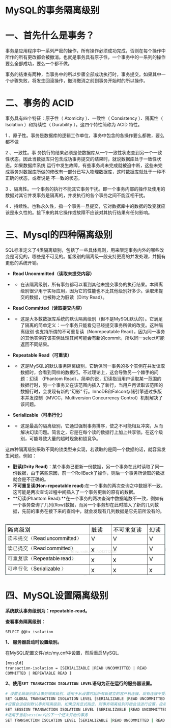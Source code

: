 # MySQL的事务隔离级别

# 一、首先什么是事务？

事务是应用程序中一系列严密的操作，所有操作必须成功完成，否则在每个操作中所作的所有更改都会被撤消。也就是事务具有原子性，一个事务中的一系列的操作要么全部成功，要么一个都不做。

事务的结束有两种，当事务中的所以步骤全部成功执行时，事务提交。如果其中一个步骤失败，将发生回滚操作，撤消撤消之前到事务开始时的所以操作。

# 二、事务的 ACID

事务具有四个特征：原子性（ Atomicity ）、一致性（ Consistency ）、隔离性（ Isolation ）和持续性（ Durability ）。这四个特性简称为 ACID 特性。

   1 、原子性。事务是数据库的逻辑工作单位，事务中包含的各操作要么都做，要么都不做

   2 、一致性。事  务执行的结果必须是使数据库从一个一致性状态变到另一个一致性状态。因此当数据库只包含成功事务提交的结果时，就说数据库处于一致性状态。如果数据库系统  运行中发生故障，有些事务尚未完成就被迫中断，这些未完成事务对数据库所做的修改有一部分已写入物理数据库，这时数据库就处于一种不正确的状态，或者说是 不一致的状态。

   3 、隔离性。一个事务的执行不能其它事务干扰。即一个事务内部的操作及使用的数据对其它并发事务是隔离的，并发执行的各个事务之间不能互相干扰。

   4 、持续性。也称永久性，指一个事务一旦提交，它对数据库中的数据的改变就应该是永久性的。接下来的其它操作或故障不应该对其执行结果有任何影响。

# 三、Mysql的四种隔离级别

SQL标准定义了4类隔离级别，包括了一些具体规则，用来限定事务内外的哪些改变是可见的，哪些是不可见的。低级别的隔离级一般支持更高的并发处理，并拥有更低的系统开销。

- **Read Uncommitted（读取未提交内容）**

- - 在该隔离级别，所有事务都可以看到其他未提交事务的执行结果。本隔离级别很少用于实际应用，因为它的性能也不比其他级别好多少。读取未提交的数据，也被称之为脏读（Dirty Read）。

- **Read Committed（读取提交内容）**

- - 这是大多数数据库系统的默认隔离级别（但不是MySQL默认的）。它满足了隔离的简单定义：一个事务只能看见已经提交事务所做的改变。这种隔离级别 也支持所谓的不可重复读（Nonrepeatable  Read），因为同一事务的其他实例在该实例处理其间可能会有新的commit，所以同一select可能返回不同结果。

- **Repeatable Read（可重读）**

- - 这是MySQL的默认事务隔离级别，它确保同一事务的多个实例在并发读取数据时，会看到同样的数据行。不过理论上，这会导致另一个棘手的问题：幻读 （Phantom  Read）。简单的说，幻读指当用户读取某一范围的数据行时，另一个事务又在该范围内插入了新行，当用户再读取该范围的数据行时，会发现有新的“幻影”  行。InnoDB和Falcon存储引擎通过多版本并发控制（MVCC，Multiversion Concurrency  Control）机制解决了该问题。

- **Serializable（可串行化）**

- - 这是最高的隔离级别，它通过强制事务排序，使之不可能相互冲突，从而解决幻读问题。简言之，它是在每个读的数据行上加上共享锁。在这个级别，可能导致大量的超时现象和锁竞争。



这四种隔离级别采取不同的锁类型来实现，若读取的是同一个数据的话，就容易发生问题。例如：

- **脏读(Drity Read)**：某个事务已更新一份数据，另一个事务在此时读取了同一份数据，由于某些原因，前一个RollBack了操作，则后一个事务所读取的数据就会是不正确的。
- **不可重复读(Non-repeatable read)**:在一个事务的两次查询之中数据不一致，这可能是两次查询过程中间插入了一个事务更新的原有的数据。
- **幻读(Phantom Read):**在一个事务的两次查询中数据笔数不一致，例如有一个事务查询了几列(Row)数据，而另一个事务却在此时插入了新的几列数据，先前的事务在接下来的查询中，就会发现有几列数据是它先前所没有的。

​        ![](../assets/mysql-transaction-1.png)

# 四、MySQL设置隔离级别

  **系统默认事务级别为：repeatable-read。**

   **查看事务隔离级别：**  

```
SELECT @@tx_isolation
```

**1、 服务器启动时设置级别。**

在MySQL配置文件/etc/my.cnf中设置，然后重启MySQL.

```
[mysqld]
transaction-isolation = [SERIALIZABLE |READ UNCOMMITTED | READ COMMITTED | REPEATABLE READ ]
```

**2、使用`SET TRANSACTION ISOLATION LEVEL`语句为正在运行的服务器设置。**

```bash
# 设置全局级别默认事务隔离级别，适用于从设置时起所有新建立的客户机连接。现有连接不受影响。
SET GLOBAL TRANSACTION ISOLATION LEVEL [SERIALIZABLE |READ UNCOMMITTED | READ COMMITTED | REPEATABLE READ ] ;
#设置会话级别默认事务隔离级别，如果没有显式指定，则事务隔离级别将按会话进行设置，应用于当前session内之后的所有事务。
SET SESSION TRANSACTION ISOLATION LEVEL [SERIALIZABLE |READ UNCOMMITTED | READ COMMITTED | REPEATABLE READ ];
#适用于当前session内的下一个还未开始的事务
SET TRANSACTION ISOLATION LEVEL [SERIALIZABLE |READ UNCOMMITTED | READ COMMITTED | REPEATABLE READ ];
```